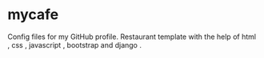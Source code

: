 # mycafe
Config files for my GitHub profile.
Restaurant template with the help of html , css , javascript , bootstrap and django .
